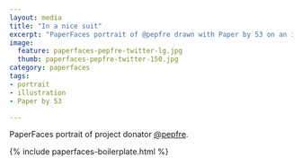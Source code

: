 ```yaml
---
layout: media
title: "In a nice suit"
excerpt: "PaperFaces portrait of @pepfre drawn with Paper by 53 on an iPad."
image: 
  feature: paperfaces-pepfre-twitter-lg.jpg
  thumb: paperfaces-pepfre-twitter-150.jpg
category: paperfaces
tags: 
- portrait
- illustration
- Paper by 53

---
```


PaperFaces portrait of project donator [@pepfre](http://twitter.com/pepfre).

{% include paperfaces-boilerplate.html %}